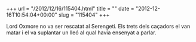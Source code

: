 +++
url = "/2012/12/16/115404.html"
title = ""
date = "2012-12-16T10:54:04+00:00"
slug = "115404"
+++

<p>Lord Oxmore no va ser rescatat al Serengeti. Els trets dels caçadors el van matar i el va suplantar un lleó al qual havia ensenyat a parlar.</p>
